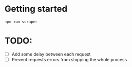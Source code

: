 # Getting started

`npm run scraper`

# TODO:

- [ ] Add some delay between each request
- [ ] Prevent requests errors from stopping the whole process
